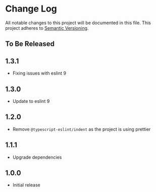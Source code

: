 # Change Log

All notable changes to this project will be documented in this file.
This project adheres to [Semantic Versioning](http://semver.org/).

## To Be Released

## 1.3.1

- Fixing issues with eslint 9

## 1.3.0

- Update to eslint 9

## 1.2.0

- Remove `@typescript-eslint/indent` as the project is using prettier

## 1.1.1

- Upgrade dependencies

## 1.0.0

- Initial release

